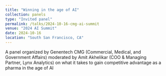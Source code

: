 ```yaml
---
title: "Winning in the age of AI"
collection: panels
type: "Invited panel"
permalink: /talks/2024-10-16-cmg-ai-summit
venue: "2024 AI Summit"
date: 2024-10-16
location: "South San Francisco, CA"
---
```


A panel organized by Genentech CMG (Commercial, Medical, and Government Affairs) moderated by Amit Akhelikar (COO & Managing Partner, Lynx Analytics) on what it takes to gain competitive advantage as a pharma in the age of AI
